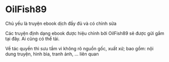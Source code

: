 # OilFish89
Chủ yếu là truyện ebook dịch đầy đủ và có chỉnh sửa

Các truyện định dạng ebook được hiệu chỉnh bởi OilFish89 sẽ được gửi gắm tại đây. Ai cũng có thể tải.

Về tác quyền thì sưu tầm vì không rõ nguồn gốc, xuất xứ; bao gồm: nội dung truyện, hình bìa, tranh ảnh, ... liên quan
